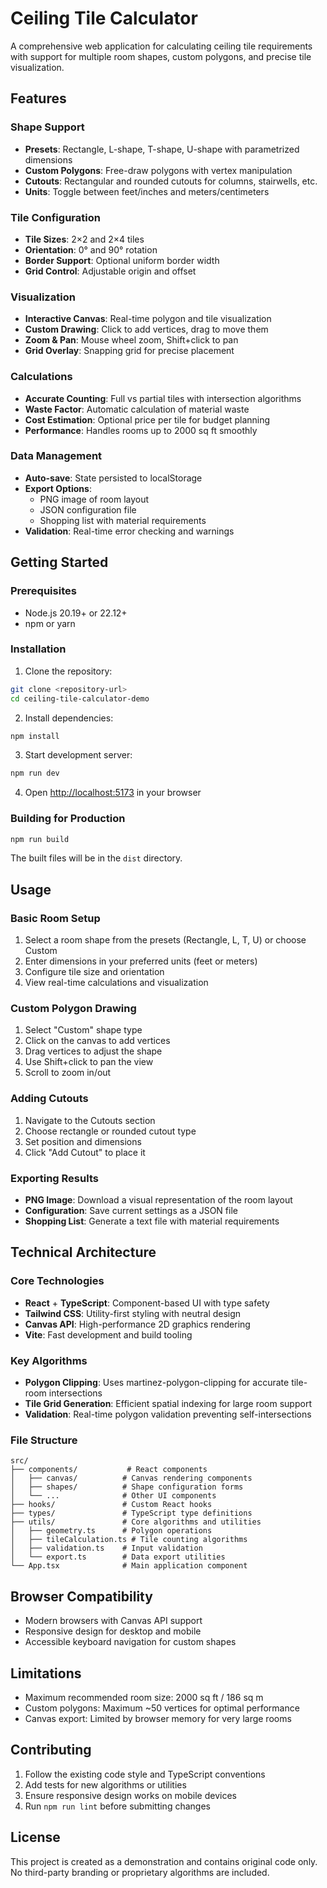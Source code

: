 # Ceiling Tile Calculator

A comprehensive web application for calculating ceiling tile requirements with support for multiple room shapes, custom polygons, and precise tile visualization.

## Features

### Shape Support
- **Presets**: Rectangle, L-shape, T-shape, U-shape with parametrized dimensions
- **Custom Polygons**: Free-draw polygons with vertex manipulation
- **Cutouts**: Rectangular and rounded cutouts for columns, stairwells, etc.
- **Units**: Toggle between feet/inches and meters/centimeters

### Tile Configuration
- **Tile Sizes**: 2×2 and 2×4 tiles
- **Orientation**: 0° and 90° rotation
- **Border Support**: Optional uniform border width
- **Grid Control**: Adjustable origin and offset

### Visualization
- **Interactive Canvas**: Real-time polygon and tile visualization
- **Custom Drawing**: Click to add vertices, drag to move them
- **Zoom & Pan**: Mouse wheel zoom, Shift+click to pan
- **Grid Overlay**: Snapping grid for precise placement

### Calculations
- **Accurate Counting**: Full vs partial tiles with intersection algorithms
- **Waste Factor**: Automatic calculation of material waste
- **Cost Estimation**: Optional price per tile for budget planning
- **Performance**: Handles rooms up to 2000 sq ft smoothly

### Data Management
- **Auto-save**: State persisted to localStorage
- **Export Options**:
  - PNG image of room layout
  - JSON configuration file
  - Shopping list with material requirements
- **Validation**: Real-time error checking and warnings

## Getting Started

### Prerequisites
- Node.js 20.19+ or 22.12+
- npm or yarn

### Installation

1. Clone the repository:
```bash
git clone <repository-url>
cd ceiling-tile-calculator-demo
```

2. Install dependencies:
```bash
npm install
```

3. Start development server:
```bash
npm run dev
```

4. Open [http://localhost:5173](http://localhost:5173) in your browser

### Building for Production

```bash
npm run build
```

The built files will be in the `dist` directory.

## Usage

### Basic Room Setup
1. Select a room shape from the presets (Rectangle, L, T, U) or choose Custom
2. Enter dimensions in your preferred units (feet or meters)
3. Configure tile size and orientation
4. View real-time calculations and visualization

### Custom Polygon Drawing
1. Select "Custom" shape type
2. Click on the canvas to add vertices
3. Drag vertices to adjust the shape
4. Use Shift+click to pan the view
5. Scroll to zoom in/out

### Adding Cutouts
1. Navigate to the Cutouts section
2. Choose rectangle or rounded cutout type
3. Set position and dimensions
4. Click "Add Cutout" to place it

### Exporting Results
- **PNG Image**: Download a visual representation of the room layout
- **Configuration**: Save current settings as a JSON file
- **Shopping List**: Generate a text file with material requirements

## Technical Architecture

### Core Technologies
- **React** + **TypeScript**: Component-based UI with type safety
- **Tailwind CSS**: Utility-first styling with neutral design
- **Canvas API**: High-performance 2D graphics rendering
- **Vite**: Fast development and build tooling

### Key Algorithms
- **Polygon Clipping**: Uses martinez-polygon-clipping for accurate tile-room intersections
- **Tile Grid Generation**: Efficient spatial indexing for large room support
- **Validation**: Real-time polygon validation preventing self-intersections

### File Structure
```
src/
├── components/           # React components
│   ├── canvas/          # Canvas rendering components
│   ├── shapes/          # Shape configuration forms
│   └── ...              # Other UI components
├── hooks/               # Custom React hooks
├── types/               # TypeScript type definitions
├── utils/               # Core algorithms and utilities
│   ├── geometry.ts      # Polygon operations
│   ├── tileCalculation.ts # Tile counting algorithms
│   ├── validation.ts    # Input validation
│   └── export.ts        # Data export utilities
└── App.tsx              # Main application component
```

## Browser Compatibility

- Modern browsers with Canvas API support
- Responsive design for desktop and mobile
- Accessible keyboard navigation for custom shapes

## Limitations

- Maximum recommended room size: 2000 sq ft / 186 sq m
- Custom polygons: Maximum ~50 vertices for optimal performance
- Canvas export: Limited by browser memory for very large rooms

## Contributing

1. Follow the existing code style and TypeScript conventions
2. Add tests for new algorithms or utilities
3. Ensure responsive design works on mobile devices
4. Run `npm run lint` before submitting changes

## License

This project is created as a demonstration and contains original code only. No third-party branding or proprietary algorithms are included.